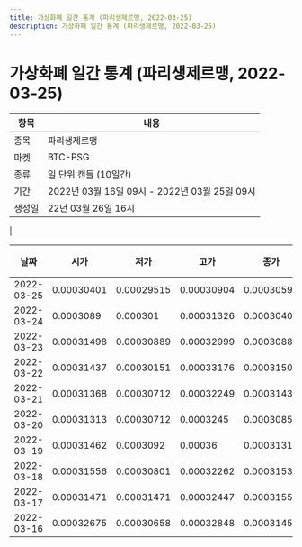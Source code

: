 ```yaml
---
title: 가상화폐 일간 통계 (파리생제르맹, 2022-03-25)
description: 가상화폐 일간 통계 (파리생제르맹, 2022-03-25)
---
```


가상화폐 일간 통계 (파리생제르맹, 2022-03-25)
===

|항목|내용|
|--|--|
|종목|파리생제르맹|
|마켓|BTC-PSG|
|종류|일 단위 캔들 (10일간)|
|기간|2022년 03월 16일 09시 - 2022년 03월 25일 09시|
|생성일|22년 03월 26일 16시|
|

|날짜|시가|저가|고가|종가|비고|
|--|--|--|--|--|--|
|2022-03-25|0.00030401|0.00029515|0.00030904|0.00030592|    |
|2022-03-24|0.0003089|0.000301|0.00031326|0.00030401|    |
|2022-03-23|0.00031498|0.00030889|0.00032999|0.00030889|    |
|2022-03-22|0.00031437|0.00030151|0.00033176|0.00031501|    |
|2022-03-21|0.00031368|0.00030712|0.00032249|0.00031437|    |
|2022-03-20|0.00031313|0.00030712|0.0003245|0.00030857|    |
|2022-03-19|0.00031462|0.0003092|0.00036|0.00031313|    |
|2022-03-18|0.00031556|0.00030801|0.00032262|0.00031531|    |
|2022-03-17|0.00031471|0.00031471|0.00032447|0.00031556|    |
|2022-03-16|0.00032675|0.00030658|0.00032848|0.00031451|    |
